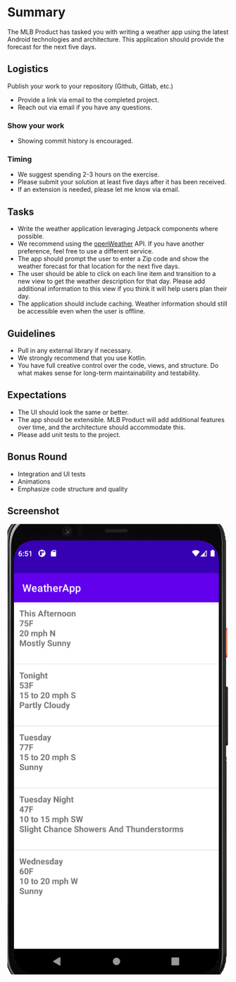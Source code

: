 # Summary
The MLB Product  has tasked you with writing a weather app using the latest Android technologies and architecture. This application should provide the forecast for the next five days. 

## Logistics
Publish your work to your repository (Github, Gitlab, etc.)
 * Provide a link via email to the completed project.
 * Reach out via email if you have any questions. 

### Show your work
 * Showing commit history is encouraged.

### Timing
* We suggest spending 2-3 hours on the exercise. 
* Please submit your solution at least five days after it has been received.
 * If an extension is needed, please let me know via email. 

## Tasks
* Write the weather application leveraging Jetpack components where possible.
 * We recommend using the [openWeather](https://openweathermap.org) API. If you have another preference, feel free to use a different service. 
* The app should prompt the user to enter a Zip code and show the weather forecast for that location for the next five days.
* The user should be able to click on each line item and transition to a new view to get the weather description for that day. Please add additional information to this view if you think it will help users plan their day.
* The application should include caching. Weather information should still be accessible even when the user is offline.

## Guidelines
* Pull in any external library if necessary.
* We strongly recommend that you use Kotlin.
* You have full creative control over the code, views, and structure. Do what makes sense for long-term maintainability and testability. 

## Expectations
* The UI should look the same or better.
* The app should be extensible. MLB Product will add additional features over time, and the architecture should accommodate this.
* Please add unit tests to the project. 


## Bonus Round
* Integration and UI tests
* Animations
* Emphasize code structure and quality

## Screenshot
![Screenshot](screenshot.png "Screenshot")
